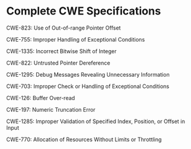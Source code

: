 

# Complete CWE Specifications

CWE-823: Use of Out-of-range Pointer Offset

CWE-755: Improper Handling of Exceptional Conditions

CWE-1335: Incorrect Bitwise Shift of Integer

CWE-822: Untrusted Pointer Dereference

CWE-1295: Debug Messages Revealing Unnecessary Information

CWE-703: Improper Check or Handling of Exceptional Conditions

CWE-126: Buffer Over-read

CWE-197: Numeric Truncation Error

CWE-1285: Improper Validation of Specified Index, Position, or Offset in Input

CWE-770: Allocation of Resources Without Limits or Throttling
